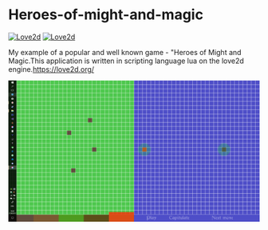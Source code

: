 # Heroes-of-might-and-magic
[![Love2d](https://img.shields.io/badge/love2d-engine-brightgreen.svg)](https://love2d.org/)
[![Love2d](https://img.shields.io/badge/license-ZLIB-blue.svg?style=plastic)](https://github.com/superdub/Heroes-of-might-and-magic/blob/master/LICENSE)

My example of a popular and well known game - "Heroes of Might and Magic.This application is written in scripting language lua on the love2d engine.https://love2d.org/

<img src = "https://github.com/superdub/Heroes-of-might-and-magic/blob/master/scrinshot.png" width = "800">

